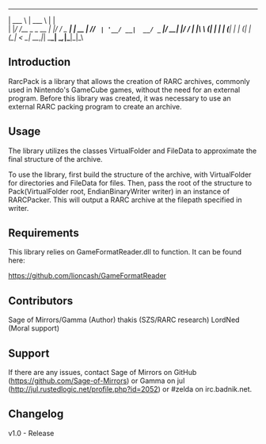 ______              ______          _    
| ___ \             | ___ \        | |   
| |_/ /__ _ _ __ ___| |_/ /_ _  ___| | __
|    // _` | '__/ __|  __/ _` |/ __| |/ /
| |\ \ (_| | | | (__| | | (_| | (__|   < 
\_| \_\__,_|_|  \___\_|  \__,_|\___|_|\_\
                                         
                                         

Introduction
------------------------
RarcPack is a library that allows the creation of RARC archives, commonly used in Nintendo's GameCube games, without the need for an external program.
Before this library was created, it was necessary to use an external RARC packing program to create an archive.

Usage
------------------------
The library utilizes the classes VirtualFolder and FileData to approximate the final structure of the archive.

To use the library, first build the structure of the archive, with VirtualFolder for directories and FileData for files. Then, pass the root of the structure
to Pack(VirtualFolder root, EndianBinaryWriter writer) in an instance of RARCPacker. This will output a RARC archive at the filepath specified in writer.

Requirements
------------------------
This library relies on GameFormatReader.dll to function. It can be found here:

https://github.com/lioncash/GameFormatReader

Contributors
------------------------
Sage of Mirrors/Gamma (Author)
thakis (SZS/RARC research)
LordNed (Moral support)

Support
------------------------
If there are any issues, contact Sage of Mirrors on GitHub (https://github.com/Sage-of-Mirrors) or Gamma on jul (http://jul.rustedlogic.net/profile.php?id=2052) or #zelda on irc.badnik.net.

Changelog
------------------------
v1.0 - Release

